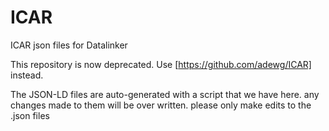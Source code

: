 # ICAR
ICAR json files for Datalinker

This repository is now deprecated. Use [https://github.com/adewg/ICAR] instead.

The JSON-LD files are auto-generated with a script that we have here.  any changes made to them will be over written.  please only make edits to the .json files
